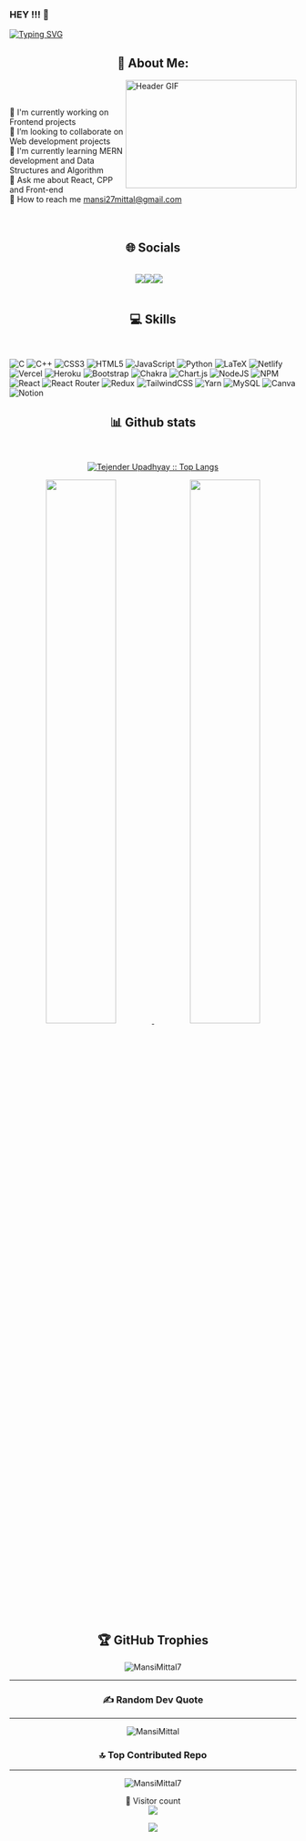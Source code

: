 
### HEY !!! 👋


[![Typing SVG](https://readme-typing-svg.herokuapp.com?font=Merriweather&size=25&duration=4000&pause=1000&color=red&background=00FFE400&center=true&width=435&lines=Mansi+Mittal+this+side+.....;IIIT+BHOPAL+(IT)+2025)](https://git.io/typing-svg)

<h2 align="center">💫 About Me:</h2>
<!-- <img alt="Night Coding" src="https://user-images.githubusercontent.com/96309032/210981303-80989856-7ce2-43c8-a9b8-6874fbeeaa19.gif" align="right" height="190" width="300"/> -->
<img alt="Header GIF" src="https://media4.giphy.com/media/qgQUggAC3Pfv687qPC/giphy.gif?cid=ecf05e47po12uvhx7ohkxzpqtsa0y40whzy4awdtbfczeem0&rid=giphy.gif&ct=g" width="300" height="190" align="right" />
 <br>

<br>🔭 I'm currently working on Frontend projects<br>🤝 I’m looking to collaborate on Web development projects<br>🌱 I'm currently learning MERN development and Data Structures and Algorithm<br>💬 Ask me about React, CPP and Front-end<br>📧 How to reach me mansi27mittal@gmail.com<br><br><br>

<div>
<h2 align="center">🌐 Socials </h2>
<br/>

<div align="center"> 
<code><a href="https://github.com/MansiMittal7" target="_blank" rel="noreferrer"><img src="https://img.icons8.com/sf-regular-filled/48/null/github.png" /></a><a href="https://instagram.com/mansi.mittal_/?hl=en" target="_blank" rel="noreferrer"><img src="https://img.icons8.com/color/48/null/instagram-new--v1.png" /></a><a href="https://linkedin.com/in/mansi7mittal" target="_blank" rel="noreferrer"><img src="https://img.icons8.com/fluency/48/null/linkedin.png" /></a>  </code>
</div>
<br/>
</div>

<!-- ## 🌐 Socials:
[![Instagram](https://img.shields.io/badge/Instagram-%23E4405F.svg?logo=Instagram&logoColor=white)](https://instagram.com/mansi.mittal_) [![LinkedIn](https://img.shields.io/badge/LinkedIn-%230077B5.svg?logo=linkedin&logoColor=white)](https://linkedin.com/in/mansi7mittal)  -->

<!-- <br/> -->
<!-- # 💻 Skills: --><h2 align="center">💻 Skills</h2>
<br/>

![C](https://img.shields.io/badge/c-%2300599C.svg?style=for-the-badge&logo=c&logoColor=white) ![C++](https://img.shields.io/badge/c++-%2300599C.svg?style=for-the-badge&logo=c%2B%2B&logoColor=white) ![CSS3](https://img.shields.io/badge/css3-%231572B6.svg?style=for-the-badge&logo=css3&logoColor=white) ![HTML5](https://img.shields.io/badge/html5-%23E34F26.svg?style=for-the-badge&logo=html5&logoColor=white) ![JavaScript](https://img.shields.io/badge/javascript-%23323330.svg?style=for-the-badge&logo=javascript&logoColor=%23F7DF1E) ![Python](https://img.shields.io/badge/python-3670A0?style=for-the-badge&logo=python&logoColor=ffdd54) ![LaTeX](https://img.shields.io/badge/latex-%23008080.svg?style=for-the-badge&logo=latex&logoColor=white) ![Netlify](https://img.shields.io/badge/netlify-%23000000.svg?style=for-the-badge&logo=netlify&logoColor=#00C7B7) ![Vercel](https://img.shields.io/badge/vercel-%23000000.svg?style=for-the-badge&logo=vercel&logoColor=white) ![Heroku](https://img.shields.io/badge/heroku-%23430098.svg?style=for-the-badge&logo=heroku&logoColor=white) ![Bootstrap](https://img.shields.io/badge/bootstrap-%23563D7C.svg?style=for-the-badge&logo=bootstrap&logoColor=white) ![Chakra](https://img.shields.io/badge/chakra-%234ED1C5.svg?style=for-the-badge&logo=chakraui&logoColor=white) ![Chart.js](https://img.shields.io/badge/chart.js-F5788D.svg?style=for-the-badge&logo=chart.js&logoColor=white) ![NodeJS](https://img.shields.io/badge/node.js-6DA55F?style=for-the-badge&logo=node.js&logoColor=white) ![NPM](https://img.shields.io/badge/NPM-%23000000.svg?style=for-the-badge&logo=npm&logoColor=white) ![React](https://img.shields.io/badge/react-%2320232a.svg?style=for-the-badge&logo=react&logoColor=%2361DAFB) ![React Router](https://img.shields.io/badge/React_Router-CA4245?style=for-the-badge&logo=react-router&logoColor=white) ![Redux](https://img.shields.io/badge/redux-%23593d88.svg?style=for-the-badge&logo=redux&logoColor=white) ![TailwindCSS](https://img.shields.io/badge/tailwindcss-%2338B2AC.svg?style=for-the-badge&logo=tailwind-css&logoColor=white) ![Yarn](https://img.shields.io/badge/yarn-%232C8EBB.svg?style=for-the-badge&logo=yarn&logoColor=white) ![MySQL](https://img.shields.io/badge/mysql-%2300f.svg?style=for-the-badge&logo=mysql&logoColor=white) ![Canva](https://img.shields.io/badge/Canva-%2300C4CC.svg?style=for-the-badge&logo=Canva&logoColor=white) ![Notion](https://img.shields.io/badge/Notion-%23000000.svg?style=for-the-badge&logo=notion&logoColor=white)
<!-- # 📊 GitHub Stats:
![](https://github-readme-stats.vercel.app/api?username=MansiMittal7&theme=radical&hide_border=false&include_all_commits=false&count_private=true)<br/>
![](https://github-readme-streak-stats.herokuapp.com/?user=MansiMittal7&theme=radical&hide_border=false)<br/>
![](https://github-readme-stats.vercel.app/api/top-langs/?username=MansiMittal7&theme=radical&hide_border=false&include_all_commits=false&count_private=true&layout=compact) -->

<div>
    <h2 align="center"> 📊 Github stats </h2>
      <br/>
        <p align="center">
          <a href="https://github.com/MansiMittal7/">
          <img src="https://github-readme-stats.vercel.app/api/top-langs/?username=MansiMittal7&langs_count=6&theme=gruvbox&layout=compact&hide_border=true" alt="Tejender Upadhyay :: Top Langs" /></a>
        </p>
        <p align="center">
          <a href="https://github.com/MansiMittal7/">
          <img width="49.5%" src="https://github-readme-stats.vercel.app/api?username=MansiMittal7&show_icons=true&theme=gruvbox&hide_border=true" />
          <img width="49.5%" src="https://github-readme-streak-stats.herokuapp.com/?user=MansiMittal7&theme=gruvbox&hide_border=true" />
          </a>
       </p>
     <br>
     <br/>
  </div> 

<br/>


<!-- <h2 align="center"> 🏆 GitHub Trophies
  </h2>

![](https://github-profile-trophy.vercel.app/?username=MansiMittal7&theme=radical&no-frame=false&no-bg=false&margin-w=4) -->
<h2 align="center">
  🏆 GitHub Trophies
</h2>

<!-- ## 🏆 GitHub Trophies -->
<div align="center">
  <p>
    <img src="https://github-profile-trophy.vercel.app/?username=MansiMittal7&theme=radical&no-frame=true&no-bg=false&margin-w=4" alt="MansiMittal7" />
  </p>
 </div> 
<!-- --- -->
<!-- ### ✍️ Random Dev Quote
![](https://quotes-github-readme.vercel.app/api?type=vetical&theme=radical) -->

---
<h3 align="center">
  ✍️ Random Dev Quote
</h3>
<hr>
<div align="center">
  <p>
    <img src="https://quotes-github-readme.vercel.app/api?type=vetical&theme=merko" alt="MansiMittal" />
  </p>
 </div> 
<!-- [![](https://visitcount.itsvg.in/api?id=MansiMittal7&icon=0&color=0)](https://visitcount.itsvg.in) -->
 <h3 align="center">
    🔝 Top Contributed Repo
  </h3>
  <hr>
  <div align="center">
    <p>
      <img src="https://github-contributor-stats.vercel.app/api?username=MansiMittal7&limit=5&theme=discord&combine_all_yearly_contributions=true" alt="MansiMittal7" />
    </p>
   </div> 



<p align="center"> 
  🤝 Visitor count<br>
  <img src="https://profile-counter.glitch.me/MansiMittal7/count.svg" />
</p>



<p align="center" width="100%">
  <img src="https://capsule-render.vercel.app/api?type=waving&color=gradient&height=60&section=footer&width=100"/>
</p>

<!-- Proudly created with GPRM ( https://gprm.itsvg.in ) -->
